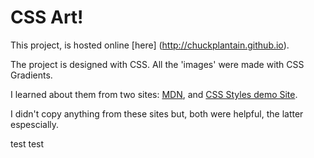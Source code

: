 # CSS Art!

This project, is hosted online [here] (http://chuckplantain.github.io).

The project is designed with CSS. All the 'images' were made with CSS Gradients.

I learned about them from two sites: [MDN](https://developer.mozilla.org/en-US/docs/Web/CSS/linear-gradient), and [CSS Styles demo Site](http://lea.verou.me/css3patterns/#).

I didn't copy anything from these sites but, both were helpful, the latter espescially. 

test test
